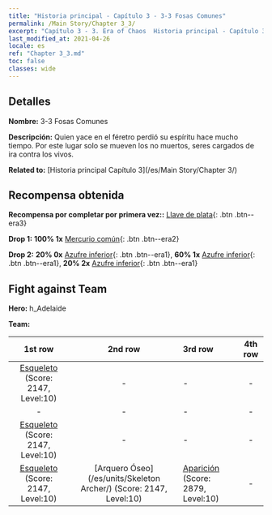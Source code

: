 ```yaml
---
title: "Historia principal - Capítulo 3 - 3-3 Fosas Comunes"
permalink: /Main Story/Chapter 3_3/
excerpt: "Capítulo 3 - 3. Era of Chaos  Historia principal - Capítulo 3_3. 3-3 Fosas Comunes"
last_modified_at: 2021-04-26
locale: es
ref: "Chapter 3_3.md"
toc: false
classes: wide
---
```


## Detalles

 **Nombre:** 3-3 Fosas Comunes

 **Descripción:** Quien yace en el féretro perdió su espíritu hace mucho tiempo. Por este lugar solo se mueven los no muertos, seres cargados de ira contra los vivos.

 **Related to:** [Historia principal Capítulo 3](/es/Main Story/Chapter 3/)

## Recompensa obtenida

 **Recompensa por completar por primera vez::** [Llave de plata](/ItemsES/con_693/){: .btn .btn--era3}

 **Drop 1:** **100% 1x** [Mercurio común](/ItemsES/mat_8/){: .btn .btn--era2}

 **Drop 2:** **20% 0x** [Azufre inferior](/ItemsES/mat_3/){: .btn .btn--era1}, **60% 1x** [Azufre inferior](/ItemsES/mat_3/){: .btn .btn--era1}, **20% 2x** [Azufre inferior](/ItemsES/mat_3/){: .btn .btn--era1}


## Fight against Team
 **Hero:** h_Adelaide

 **Team:**


  | 1st row | 2nd row | 3rd row | 4th row |
  |:----:|:----:|:----|:----:|
  | [Esqueleto](/es/units/Skeleton/) (Score: 2147, Level:10)  | - | - | - |
  | - | - | - | - |
  | [Esqueleto](/es/units/Skeleton/) (Score: 2147, Level:10)  | - | - | - |
  | [Esqueleto](/es/units/Skeleton/) (Score: 2147, Level:10)  | [Arquero Óseo](/es/units/Skeleton Archer/) (Score: 2147, Level:10)  | [Aparición](/es/units/Wight/) (Score: 2879, Level:10)  | - |



